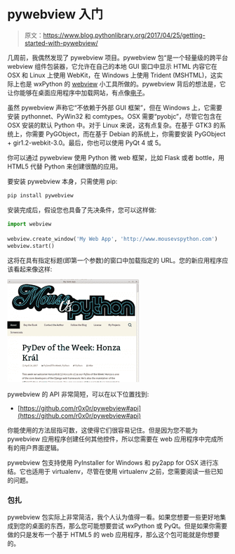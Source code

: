 # pywebview 入门

> 原文：<https://www.blog.pythonlibrary.org/2017/04/25/getting-started-with-pywebview/>

几周前，我偶然发现了 pywebview 项目。pywebview 包“是一个轻量级的跨平台 webview 组件包装器，它允许在自己的本地 GUI 窗口中显示 HTML 内容它在 OSX 和 Linux 上使用 WebKit，在 Windows 上使用 Trident (MSHTML)，这实际上也是 wxPython 的 [webview](https://wxpython.org/Phoenix/docs/html/wx.html2.WebView.html) 小工具所做的。pywebview 背后的想法是，它让你能够在桌面应用程序中加载网站，有点像[电子](https://electron.atom.io/)。

虽然 pywebview 声称它“不依赖于外部 GUI 框架”，但在 Windows 上，它需要安装 pythonnet、PyWin32 和 comtypes。OSX 需要“pyobjc”，尽管它包含在 OSX 安装的默认 Python 中。对于 Linux 来说，这有点复杂。在基于 GTK3 的系统上，你需要 PyGObject，而在基于 Debian 的系统上，你需要安装 PyGObject + gir1.2-webkit-3.0。最后，你也可以使用 PyQt 4 或 5。

你可以通过 pywebview 使用 Python 微 web 框架，比如 Flask 或者 bottle，用 HTML5 代替 Python 来创建很酷的应用。

要安装 pywebview 本身，只需使用 pip:

```py
pip install pywebview

```

安装完成后，假设您也具备了先决条件，您可以这样做:

```py
import webview

webview.create_window('My Web App', 'http://www.mousevspython.com')
webview.start()

```

这将在具有指定标题(即第一个参数)的窗口中加载指定的 URL。您的新应用程序应该看起来像这样:

![](img/f9b7d96517e657d411f1b2df950e903a.png)

pywebview 的 API 非常简短，可以在以下位置找到:

*   [https://github.com/r0x0r/pywebview#api](https://github.com/r0x0r/pywebview#api)

你能使用的方法屈指可数，这使得它们很容易记住。但是因为您不能为 pywebview 应用程序创建任何其他控件，所以您需要在 web 应用程序中完成所有的用户界面逻辑。

pywebview 包支持使用 PyInstaller for Windows 和 py2app for OSX 进行冻结。它也适用于 virtualenv，尽管在使用 virtualenv 之前，您需要阅读一些已知的问题。

### 包扎

pywebview 包实际上非常简洁，我个人认为值得一看。如果您想要一些更好地集成到您的桌面的东西，那么您可能想要尝试 wxPython 或 PyQt。但是如果你需要做的只是发布一个基于 HTML5 的 web 应用程序，那么这个包可能就是你想要的。
